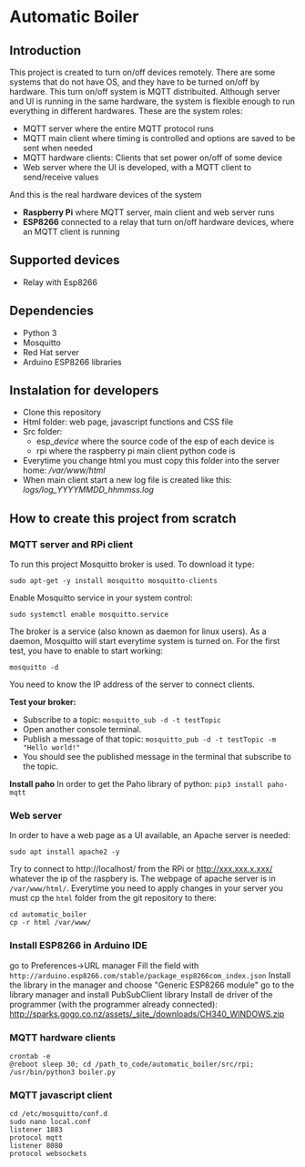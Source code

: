 # Automatic Boiler
## Introduction
This project is created to turn on/off devices remotely. There are some systems that do not have OS, and they have to be turned on/off by hardware. This turn on/off system is MQTT distribuited. Although server and UI is running in the same hardware, the system is flexible enough to run everything in different hardwares. These are the system roles:
- MQTT server where the entire MQTT protocol runs
- MQTT main client where timing is controlled and options are saved to be sent when needed
- MQTT hardware clients: Clients that set power on/off of some device
- Web server where the UI is developed, with a MQTT client to send/receive values

And this is the real hardware devices of the system
- **Raspberry Pi** where MQTT server, main client and web server runs
- **ESP8266** connected to a relay that turn on/off hardware devices, where an MQTT client is running

## Supported devices
- Relay with Esp8266
 
## Dependencies
- Python 3
- Mosquitto
- Red Hat server
- Arduino ESP8266 libraries

## Instalation for developers
- Clone this repository
- Html folder: web page, javascript functions and CSS file
- Src folder:
	- esp_*device* where the source code of the esp of each device is
	- rpi where the raspberry pi main client python code is
- Everytime you change html you must copy this folder into the server home: */var/www/html*
- When main client start a new log file is created like this: *logs/log_YYYYMMDD_hhmmss.log*

## How to create this project from scratch
### MQTT server and RPi client
To run this project Mosquitto broker is used. To download it type:
```
sudo apt-get -y install mosquitto mosquitto-clients
```
Enable Mosquitto service in your system control:
```
sudo systemctl enable mosquitto.service
```
The broker is a service (also known as daemon for linux users). As a daemon, Mosquitto will start everytime system is turned on. For the first test, you have to enable to start working:
```
mosquitto -d
```
You need to know the IP address of the server to connect clients.

**Test your broker:**
- Subscribe to a topic: `mosquitto_sub -d -t testTopic`
- Open another console terminal.
- Publish a message of that topic: `mosquitto_pub -d -t testTopic -m "Hello world!"`
- You should see the published message in the terminal that subscribe to the topic.

**Install paho**
In order to get the Paho library of python: `pip3 install paho-mqtt`

### Web server
In order to have a web page as a UI available, an Apache server is needed:
```
sudo apt install apache2 -y
```
Try to connect to http://localhost/ from the RPi or http://xxx.xxx.x.xxx/ whatever the ip of the raspbery is. The webpage of apache server is in `/var/www/html/`. Everytime you need to apply changes in your server you must cp the `html` folder from the git repository to there:
```
cd automatic_boiler
cp -r html /var/www/
```

### Install ESP8266 in Arduino IDE
go to Preferences->URL manager
Fill the field with `http://arduino.esp8266.com/stable/package_esp8266com_index.json`
Install the library in the manager and choose "Generic ESP8266 module"
go to the library manager and install PubSubClient library
Install de driver of the programmer (with the programmer already connected): http://sparks.gogo.co.nz/assets/_site_/downloads/CH340_WINDOWS.zip

### MQTT hardware clients
```
crontab -e
@reboot sleep 30; cd /path_to_code/automatic_boiler/src/rpi; /usr/bin/python3 boiler.py

```
### MQTT javascript client
```
cd /etc/mosquitto/conf.d
sudo nano local.conf
listener 1883
protocol mqtt
listener 8080
protocol websockets
```


